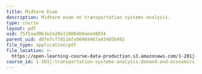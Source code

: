 ```yaml
---
title: Midterm Exam
description: Midterm exam on transportation systems analysis.
type: course
layout: pdf
uid: 75f5aad063e2a28e118804b9aee48034
parent_uid: d07e7cf7851bfa90969467a43405b492
file_type: application/pdf
file_location: >-
  https://open-learning-course-data-production.s3.amazonaws.com/1-201j-transportation-systems-analysis-demand-and-economics-fall-2008/75f5aad063e2a28e118804b9aee48034_MIT1_201JF08_midterm.pdf
course_id: 1-201j-transportation-systems-analysis-demand-and-economics-fall-2008
---
```

